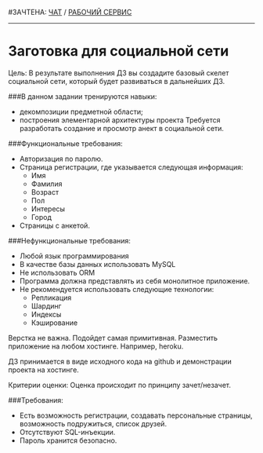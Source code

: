 #ЗАЧТЕНА: [ЧАТ](https://otus.ru/learning/61597/#/homework-chat/12337/) / [РАБОЧИЙ СЕРВИС](http://lab.tiburon.su:8080/)

-----

# Заготовка для социальной сети
Цель: В результате выполнения ДЗ вы создадите базовый скелет социальной сети, который будет развиваться в дальнейших ДЗ.

###В данном задании тренируются навыки:
- декомпозиции предметной области;
- построения элементарной архитектуры проекта
  Требуется разработать создание и просмотр анект в социальной сети.

###Функциональные требования:
- Авторизация по паролю.
- Страница регистрации, где указывается следующая информация:
    - Имя
    - Фамилия
    - Возраст
    - Пол
    - Интересы
    - Город
- Страницы с анкетой.

###Нефункциональные требования:
- Любой язык программирования
- В качестве базы данных использовать MySQL
- Не использовать ORM
- Программа должна представлять из себя монолитное приложение.
- Не рекомендуется использовать следующие технологии:
    - Репликация
    - Шардинг
    - Индексы
    - Кэширование
    
Верстка не важна. Подойдет самая примитивная.
Разместить приложение на любом хостинге. Например, heroku.

ДЗ принимается в виде исходного кода на github и демонстрации проекта на хостинге.

Критерии оценки: Оценка происходит по принципу зачет/незачет.

###Требования:
- Есть возможность регистрации, создавать персональные страницы, возможность подружиться, список друзей.
- Отсутствуют SQL-инъекции.
- Пароль хранится безопасно.